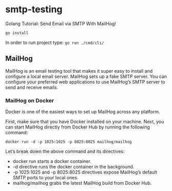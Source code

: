 # smtp-testing

Golang Tutorial: Send Email via SMTP With MailHog!

`go install`

In order to run project type:
`go run ./cmd/cli/`

## MailHog

MailHog is an email testing tool that makes it super easy to install and configure a local email server. MailHog sets up a fake SMTP server. You can configure your preferred web applications to use MailHog’s SMTP server to send and receive emails.

### MailHog on Docker

Docker is one of the easiest ways to set up MailHog across any platform.

First, make sure that you have Docker installed on your machine. Next, you can start MailHog directly from Docker Hub by running the following command:

`docker run -d -p 1025:1025 -p 8025:8025 mailhog/mailhog`

Let’s break down the above command and its directives:

- docker run starts a docker container.
- -d directive runs the docker container in the background.
- -p 1025:1025 and -p 8025:8025 directives expose MailHog’s default SMTP ports to your local ones.
- mailhog/mailhog grabs the latest MailHog build from Docker Hub.
